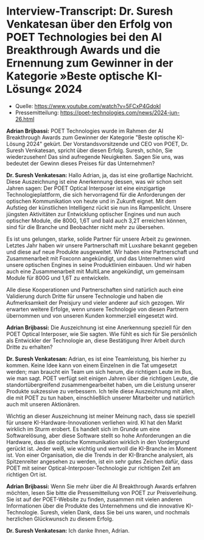 # Interview-Transcript: Dr. Suresh Venkatesan über den Erfolg von POET Technologies bei den AI Breakthrough Awards und die Ernennung zum Gewinner in der Kategorie »Beste optische KI-Lösung« 2024

- Quelle: <https://www.youtube.com/watch?v=5FCxP4GdokI>
- Pressemitteilung: <https://poet-technologies.com/news/2024-jun-26.html>

**Adrian Brijbassi:** POET Technologies wurde im Rahmen der AI Breakthrough Awards zum Gewinner der Kategorie "Beste optische KI-Lösung 2024" gekürt. Der Vorstandsvorsitzende und CEO von POET, Dr. Suresh Venkatesan, spricht über diesen Erfolg. Suresh, schön, Sie wiederzusehen! Das sind aufregende Neuigkeiten. Sagen Sie uns, was bedeutet der Gewinn dieses Preises für das Unternehmen?

**Dr. Suresh Venkatesan:** Hallo Adrian, ja, das ist eine großartige Nachricht. Diese Auszeichnung ist eine Anerkennung dessen, was wir schon seit Jahren sagen: Der POET Optical Interposer ist eine einzigartige Technologieplattform, die sich hervorragend für die Anforderungen der optischen Kommunikation von heute und in Zukunft eignet. Mit dem Aufstieg der künstlichen Intelligenz rückt sie nun ins Rampenlicht. Unsere jüngsten Aktivitäten zur Entwicklung optischer Engines und nun auch optischer Module, die 800G, 1,6T und bald auch 3,2T erreichen können, sind für die Branche und Beobachter nicht mehr zu übersehen.

Es ist uns gelungen, starke, solide Partner für unsere Arbeit zu gewinnen. Letztes Jahr haben wir unsere Partnerschaft mit Luxshare bekannt gegeben und diese auf neue Produkte ausgeweitet. Wir haben eine Partnerschaft und Zusammenarbeit mit Foxconn angekündigt, und das Unternehmen wird unsere optischen Engines in seine Produktlinien einbauen. Und wir haben auch eine Zusammenarbeit mit MultiLane angekündigt, um gemeinsam Module für 800G und 1,6T zu entwickeln.

Alle diese Kooperationen und Partnerschaften sind natürlich auch eine Validierung durch Dritte für unsere Technologie und haben die Aufmerksamkeit der Preisjury und vieler anderer auf sich gezogen. Wir erwarten weitere Erfolge, wenn unsere Technologie von diesen Partnern übernommen und von unseren Kunden kommerziell eingesetzt wird.

**Adrian Brijbassi:** Die Auszeichnung ist eine Anerkennung speziell für den POET Optical Interposer, wie Sie sagten. Wie fühlt es sich für Sie persönlich als Entwickler der Technologie an, diese Bestätigung Ihrer Arbeit durch Dritte zu erhalten?

**Dr. Suresh Venkatesan:** Adrian, es ist eine Teamleistung, bis hierher zu kommen. Keine Idee kann von einem Einzelnen in die Tat umgesetzt werden; man braucht ein Team um sich herum, die richtigen Leute im Bus, wie man sagt. POET verfügt seit einigen Jahren über die richtigen Leute, die standortübergreifend zusammengearbeitet haben, um die Leistung unserer Produkte sukzessive zu verbessern. Ich teile diese Auszeichnung mit allen, die mit POET zu tun haben, einschließlich unserer Mitarbeiter und natürlich auch mit unseren Aktionären.

Wichtig an dieser Auszeichnung ist meiner Meinung nach, dass sie speziell für unsere KI-Hardware-Innovationen verliehen wird. KI hat den Markt wirklich im Sturm erobert. Es handelt sich im Grunde um eine Softwarelösung, aber diese Software stellt so hohe Anforderungen an die Hardware, dass die optische Kommunikation wirklich in den Vordergrund gerückt ist. Jeder weiß, wie wichtig und wertvoll die KI-Branche im Moment ist. Von einer Organisation, die die Trends in der KI-Branche analysiert, als Spitzenreiter angesehen zu werden, ist ein sehr gutes Zeichen dafür, dass POET mit seiner Optical-Interposer-Technologie zur richtigen Zeit am richtigen Ort ist.

**Adrian Brijbassi:** Wenn Sie mehr über die AI Breakthrough Awards erfahren möchten, lesen Sie bitte die Pressemitteilung von POET zur Preisverleihung. Sie ist auf der POET-Website zu finden, zusammen mit vielen anderen Informationen über die Produkte des Unternehmens und die innovative KI-Technologie. Suresh, vielen Dank, dass Sie bei uns waren, und nochmals herzlichen Glückwunsch zu diesem Erfolg.

**Dr. Suresh Venkatesan:** Ich danke Ihnen, Adrian.
